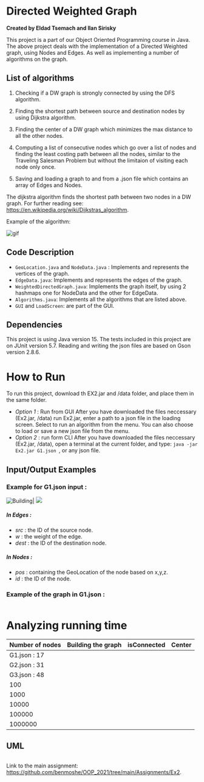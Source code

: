 # Directed Weighted Graph
**Created by Eldad Tsemach and Ilan Sirisky**
 
This project is a part of our Object Oriented Programming course in Java.
The above project deals with the implementation of a Directed Weighted graph, using Nodes and Edges.
As well as implementing a number of algorithms on the graph.

## List of algorithms
1. Checking if a DW graph is strongly connected by using the DFS algorithm.

2. Finding the shortest path between source and destination nodes by using Dijkstra algorithm.

3. Finding the center of a DW graph which minimizes the max distance to all the other nodes.
4. Computing a list of consecutive nodes which go over a list of nodes and finding the least costing path between all the nodes,
        similar to the Traveling Salesman Problem but without the limitaion of visiting each node only once.
5. Saving and loading a graph to and from a .json file which contains an array of Edges and Nodes.

The dijkstra algorithm finds the shortest path between two nodes in a DW graph.
For further reading see: https://en.wikipedia.org/wiki/Dijkstras_algorithm.

Example of the algorithm:

![gif](https://upload.wikimedia.org/wikipedia/commons/thumb/5/57/Dijkstra_Animation.gif/220px-Dijkstra_Animation.gif)


## Code Description
- `GeoLocation.java` and `NodeData.java` : Implements and represents the vertices of the graph.
- `EdgeData.java`: Implements and represents the edges of the graph.
- `WeightedDirectedGraph.java`: Implements the graph itself, by using 2 hashmaps one for NodeData and the other for EdgeData.
- `Algorithms.java`: Implements all the algorithms that are listed above.
- `GUI` and `LoadScreen`: are part of the GUI.


## Dependencies
This project is using Java version 15.
The tests included in this project are on JUnit version 5.7.
Reading and writing the json files are based on Gson version 2.8.6.

# How to Run
To run this project, download th EX2.jar and /data folder, and place them in the same folder.
- *Option 1* : Run from GUI
After you have downloaded the files neccessary (Ex2.jar, /data) run Ex2.jar, enter a path to a json file in the loading screen.
Select to run an algorithm from the menu.
You can also choose to load or save a new json file from the menu.
- *Option 2* : run form CLI
After you have downloaded the files neccessary (Ex2.jar, /data), open a terminal at the current folder, and type:
`java -jar Ex2.jar G1.json `, or any json file.

## Input/Output Examples
### Example for G1.json input :
![Building](https://i.imgur.com/LohNcL8.png)| ![](https://i.imgur.com/MQzNuCr.png)
##### In Edges :
- *src* : the ID of the source node.
- *w* : the weight of the edge.
- *dest* : the ID of the destination node.

##### In Nodes :
- *pos* : containing the GeoLocation of the node based on x,y,z.
- *id* : the ID of the node.

### Example of the graph in G1.json :
![]()



# Analyzing running time
|Number of nodes|Building the graph|isConnected|Center|
|---------|---------|---------|---------|
|G1.json : 17| | | | |
|G2.json : 31| | | | |
|G3.json : 48| | | | |
|100| | | | |
|1000| | | | |
|10000| | | | |
|100000| | | | |
|1000000| | | | |



## UML
![]()

Link to the main assignment: https://github.com/benmoshe/OOP_2021/tree/main/Assignments/Ex2.
